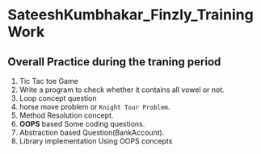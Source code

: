 # SateeshKumbhakar_Finzly_TrainingWork

## Overall Practice during the traning period

1. Tic Tac toe Game
2. Write a program to check whether it contains all vowel or not.
3. Loop concept  question
4. horse move problem or `Knight Tour Problem`.
5. Method Resolution concept.
6. **OOPS** based Some coding questions.
7. Abstraction based Question(BankAccount).
8. Library implementation Using OOPS concepts
